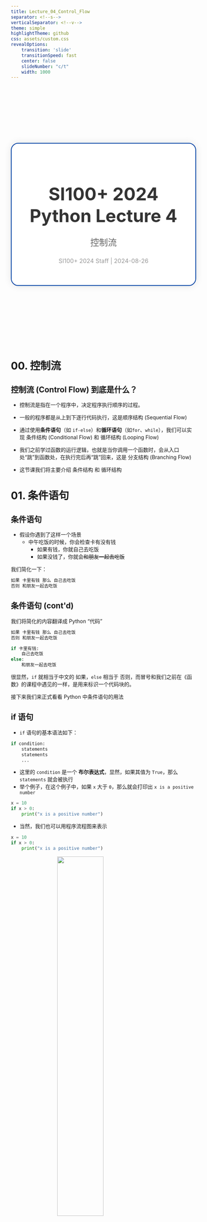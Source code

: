 ```yaml
---
title: Lecture_04_Control_Flow
separator: <!--s-->
verticalSeparator: <!--v-->
theme: simple
highlightTheme: github
css: assets/custom.css
revealOptions:
    transition: 'slide'
    transitionSpeed: fast
    center: false
    slideNumber: "c/t"
    width: 1000
---
```



<div style="display: flex; justify-content: center; align-items: center; height: 700px;">
  <div style="text-align: center; padding: 40px; background-color: white; border: 2px solid rgb(0, 63, 163); border-radius: 20px; box-shadow: 0 0 20px rgba(0,0,0,0.1);">
    <h1 style="font-size: 48px; font-weight: bold; margin-bottom: 20px; color: #333;">SI100+ 2024 Python Lecture 4</h1>
    <p style="font-size: 24px; color: #666;">控制流</p>
    <p style="font-size: 16px; color: #999; margin-top: 20px;">SI100+ 2024  Staff | 2024-08-26</p>
  </div>
</div>

<!--s-->

# 00. 控制流

<!--v-->

## 控制流 (Control Flow) 到底是什么？

- 控制流是指在一个程序中，决定程序执行顺序的过程。

- 一般的程序都是从上到下逐行代码执行，这是顺序结构 (Sequential Flow)

- 通过使用**条件语句**（如 `if-else`）和**循环语句**（如`for`、`while`），我们可以实现 条件结构 (Conditional Flow) 和 循环结构 (Looping Flow)

- 我们之前学过函数的运行逻辑，也就是当你调用一个函数时，会从入口处“跳”到函数处，在执行完后再“跳”回来，这是 分支结构 (Branching Flow)

- 这节课我们将主要介绍 条件结构 和 循环结构

<!--s-->

# 01. 条件语句

<!--v-->

## 条件语句

- 假设你遇到了这样一个场景
    - 中午吃饭的时候，你会检查卡有没有钱
        - 如果有钱，你就自己去吃饭
        - 如果没钱了，你就会~~和朋友一起去吃饭~~

我们简化一下： 

```txt
如果 卡里有钱 那么 自己去吃饭
否则 和朋友一起去吃饭
``` 

<!--v-->

## 条件语句 (cont'd)

我们将简化的内容翻译成 Python “代码”

```txt
如果 卡里有钱 那么 自己去吃饭
否则 和朋友一起去吃饭
```

```py []
if 卡里有钱:
    自己去吃饭
else:
    和朋友一起去吃饭
```

很显然，`if` 就相当于中文的 如果，`else` 相当于 否则，而冒号和我们之前在《函数》的课程中遇见的一样，是用来标识一个代码块的。

接下来我们来正式看看 Python 中条件语句的用法

<!--v-->

## if 语句

- `if` 语句的基本语法如下：

```python
if condition: 
    statements
    statements
    ...
```

- 这里的 `condition` 是一个 **布尔表达式**，显然，如果其值为 `True`，那么` statements` 就会被执行
- 举个例子，在这个例子中，如果 `x` 大于 `0`，那么就会打印出 `x is a positive number`

```py [0|1|2|3]
x = 10
if x > 0:
    print("x is a positive number")
```

<!--v-->

- 当然，我们也可以用程序流程图来表示

```py
x = 10
if x > 0:
    print("x is a positive number")
```

<img src="./if.png" width="50%" style="display: block; margin: 0 auto;"/>

<!--v-->

## `if-else` 语句

- `if-else` 语句的基本语法如下：

```python
if condition:
    statement1
else:
    statement2
```

- 如果 `condition` 为 `True`，那么执行 `statement1`，否则执行 `statement2`。
- 例如，下面这个例子，因为 `x`不大于 `0`，所以会打印出 `x is not a positive number`

```py [0|1|2|4|5]
x = -10
if x > 0:
    print("x is a positive number")
else:
    print("x is not a positive number")
```

<!--v-->

- 同样也可以用流程图表示

```py []
x = -10
if x > 0:
    print("x is a positive number")
else:
    print("x is not a positive number")
```

<img src="./if_else.png" width="80%" style="display: block; margin: 0 auto;"/>

<!--v-->

- 倘若别的情况需要考虑呢？畅想一下下列情况

```py
如果 学生卡有钱 那么
    自己去食堂吃饭
或者 虽然卡里没钱，但有现金
    去全家买个方便面
否则
    找个同学一起吃
```

我们同样可以写出这样的代码：

```py []
if 学生卡有钱:
    去食堂吃饭
elif 有现金:
    去全家买方便面
else:
    找个同学一起吃
```

可见，这个 `elif` 蕴含了一个 “如果上面的（都）不满足，但是满足紧挨着的这个条件” 的意思，那我们来介绍一下 `if-elif-else` 语句吧

<!--v-->

## `if-elif-else` 语句

- `if-elif-else` 语句的基本语法如下：

```py
if condition1:
    statement1
elif condition2:
    statement2
elif condition3:
    statement3
...
else:
    statementN
```

注意，**可以有多个 `elif` 部分，也可以不包含 `else` 部分**

每个 `elif` 后面都跟着一个条件和相应的语句。如果 `condition1` 为 `True`，执行 `statement1`；否则，检查 `condition2`，如果为 `True`，执行 `statement2`；同理，直到最后，如果所有的条件都不为 `True`，执行 `statementN`.

<!--v-->

- 举个例子

```py [0|1|2|4|6|7|0]
x = 0
if x > 0:
    print("x is a positive number")
elif x < 0:
    print("x is a negative number")
else:
    print("x is zero")
```

- 如果中间的条件被满足，则不会进行接下来的比较了（哪怕条件满足）

```py [0|1|2|4|5|0]
x = 0
if x > 1:
    print("x > 1")
elif x < 1:
    print("x < 1")
elif x == 0:
    print("x is zero")
```

- 是不是有点类似 布尔表达式 中的 短路？

<!--v-->

## Nested `if`-statements 嵌套

- `if`、`elif` 和 `else` 主体中的所有语句也可以是条件语句，他们可以层层叠加，组成非常复杂的 `if` 网络（但是千万不要在实践中这么做！！！）

<img src="./image.png" width="70%" style="display: block; margin: 0 auto;"/>

<!--v-->

- 下面来看一个简单的例子

<div style="column-count: 2">

```py [0|1|2|4|5|7|9|10|0]
x = 50
if x < 2:
    print('Small')
else:
    if x < 10:
        print('Medium')
    elif x < 20:
        print('Big')
    elif x < 100:
        print('Huge')
    else:
        print('Ginormous')
```


<img src="./image-4.png" width="100%" style="display: block; margin: 0 auto;"/>

</div>

<!--v-->

- 但是并不建议你这么写，我们完全可以让他变得更加简单 (`else + if => elif`)

<div style="display: flex; align-items: center; justify-content: center;margin: 2vh;">

```py [0|3-4]
if x < 2:
    print('Small')
else:
    if x < 10:
        print('Medium')
    elif x < 20:
        print('Big')
    elif x < 100:
        print('Huge')
    else:
        print('Ginormous')
``` 
<!-- .element: style="margin: 1vh" -->

```py [0|3]
if x < 2:
    print('Small')
elif x < 10:
    print('Medium')
elif x < 20:
    print('Big')
elif x < 100:
    print('Huge')
else:
    print('Ginormous')
```
<!-- .element: style="margin: 1vh" -->

</div>

<!--v-->

## Example:

- 【2024 四川内江高三一模】如图是一个电子元件在处理数据时的流程图：

<img src="./image-10.png" width="70%" style="display: block; margin: 0 auto;"/>

```py []
def f(x):
    if x >= 1:
        y1 = x + 2
        return y1 ** 2
    else: # 写成 elif x < 1: 也可以，但没必要
        y2 = x ** 2
        return y2 + 2

x = input("请输入 x")
print(f(x))
```

<!--v-->

## Example: 登机判断

```py []
def fly():
    ticket = int(input("是否购买机票（0-未购买 1-购买）"))
    safety = int(input("是否通过安检（0-未通过 1-通过）"))
    
    if ticket == 1 and safety == 1:
        print("请登机")
    elif ticket == 1 and safety != 1:
        print("未通过安检，不能登机")
    else:
        print("没有机票不能登机")
```

<!--s-->

# 02. 更多类型！列表、元组与字典

<!--v-->

## 列表 (`list`)

- 创建列表
    - `empty_list = []`
    - `fruits = ['apple', 'banana', 'cherry']`
    - 元素用 `,` 分隔

- 访问列表中的元素
    - 列表中可能有多个元素，我们用 **下标/索引** (index) 来访问
    - `fruits[1] = ?`: 索引从 `0` 开始

- 修改特定元素
    - `fruits[1] = 'blueberry'`

- 追加元素
    - 在末尾添加：`fruits.append('date')`

<!--v-->
## 列表 (`list`) (cont'd)

- 删除元素
    - 删除指定元素 `fruits.remove('banana')`
    - 删除指定索引的元素 `del fruits[1]`
    - 移除（并返回）最后一个元素 `last_fruit = fruits.pop()`

- 切片 (slide)
    - `fruits[from:to:step]`

- 长度
    - 获取列表中元素个数 `length = len(fruits)`

* operator运算符

  * '+' 可以连接两个 list `fruits + ['apple', 'banana']`


<!--v-->


## List

### Nested list 嵌套列表

* 我们可以在 `list` 中嵌套其他 `list`

* `matrix = [[1, 2, 3], [4, 5, 6]]` (二维列表)

<!--v-->

## 元组 (`Tuple`)

* Python 的元组与列表类似，**不同之处在于元组的元素不能修改**。

* 元组使用小括号，列表使用方括号。

* 元组创建很简单，只需要在括号中添加元素，并使用逗号隔开即可。

```python []
tup1 = ('physics', 'chemistry', 1997, 2000)
tup2 = (1, 2, 3, 4, 5 )
tup3 = (50,) # 元组中只包含一个元素时，需要在元素后面添加逗号
```

* 访问方法和list相同，只是元组中的元素值是不允许修改的。

<!--v-->

## 集合 (`Set`)

* 集合是一个无序的不重复元素序列。

* 集合中的元素不会重复，并且可以进行交集、并集、差集等常见的集合操作

* 可以使用大括号 { } 创建集合，元素之间用逗号 , 分隔， 或者也可以使用 `set()` 函数创建集合

```python []
set1 = {1, 2, 3, 4}            # 直接使用大括号创建集合
set2 = set([4, 5, 6, 7])      # 使用 set() 函数从列表创建集合
```

<!--v-->

## 字典 (Dict)

* 字典的每个键值 **`key:value`** 用冒号 `:` 分割，每个键值对之间用逗号 `,` 分割，整个字典包括在花括号 `{}` 中 ,格式如下所示：
* 就像我们查《新华字典》，字就是 `key`，字的释义就是 `value`

```python
d = {key1 : value1, key2 : value2 }
```

* 键一般是唯一的、不可变的，如果重复最后的一个键值对会替换前面的，值不需要唯一。

```python
tinydict = {'Alice': '2341', 'Beth': '9102', 'Cecil': '3258'}
```

* 其中``Alice,Beth,Cecil``是``key``，``2341,9102,3258``是``value``,
形如``Alice:2341``的我们称之为**键值对** (key-value pairs)

<!--v-->

## Dict（字典）

* construct(构造): di = {'a': 1, 'b': 2, 'b': '3'}

* visit(访问): print(di[‘a’])

* change(改变): di[‘a’] = 100

* delete(删除): del di[‘a’]

**Attention：对dict几乎所有的操作都是通过键来实现的**

<!--v-->

## Example

```python
>>> tinydict = {'a': 1, 'b': 2, 'b': '3'}
>>> tinydict['b']
'3'
>>> tinydict
{'a': 1, 'b': '3'}
```

<!--v-->

## 区分python中的四种集合数据类型

### （列表，元组，集合，字典）

1. 列表（List）：有序，可更改，可以有重复的成员

2. 元组（tuple）：有序，不可更改，可以有重复的成员

3. 集合（set）：无序，无索引，没有重复的成员。

4. 字典 （Dictionary）：无序，可更改，有索引，没有重复的成员

<!--s-->

# 03.循环语句

<!--v-->

## 循环

- 简单来说，循环语句就是让代码 **反复执行** 某个操作， **直到** 满足某个条件为止。
- 在 Python 中，最常用的循环语句就是 `for` 和 `while`

<!--v-->

## `while` - 很内向，吃饱了也不说话 

```py []
hungry = 10 # 如饱
print("很内向，吃饱了也不说话，就一直", end="")

while hungry > 0:
    print("吃", end="")
    hungry = hungry - 1

print()
print("吃饱了")
```

<!--v-->

## While 循环

```python
while condition：
    statements
```

<div style="column-count:2">

- 判断条件 (`condition`) 可以是任何表达式
- 当判断条件为 `False` 时，循环结束，否则一直循环
- 为了保证不会进入死循环 (infinite loop)，我们需要在 **循环体** （也就是循环要做的事情）中对先前的判断条件 **有所改变**

<img src="./while.png" width="80%"/>

</div>

<!--v-->

## Example: 猜数字

```py []
ans = 25
guess = input("请猜测: ")

while(ans != guess):
    if(ans < guess):
        print("大了")
    else:
        print("小了")
    guess = input("请重猜: ")

print("猜对了")
```

<!--v-->

## `break`, `continue`

- `break` 用于立即终止循环。无论循环条件是否为真，执行到 `break` 语句时，循环都会 **立刻结束**，跳出循环。
- `continue` 用于跳过 **当前的迭代**，并立即进行下一次迭代。后面的语句会被跳过，并直接进入下一次循环的条件判断。

<div style="display: flex; align-items: center; justify-content: center;margin: 2vh;">

```py [0|5|6|8|0]
i = 0
while i < 5:
    i += 1 # i += 1 就是 i = i + 1
    print(i)
    if i == 3:
        break
    print(i)
print("end.")
# Output: 1 1 2 2 3 end.
```
<!-- .element: style="margin:1vh"-->

```py [0|5|6|2|0]
i = 0
while i < 5:
    i += 1
    print(i)
    if i == 3:
        continue
    print(i)
print("end.")
# Output: 1 1 2 2 3 4 4 5 5 end.
```
<!-- .element: style="margin:1vh"-->

</div>

<!--v-->

## Example: 进制转换 (HARD)

- 还记得我们在扫盲课中介绍的，如何将十进制整数转换为二进制整数吗？
- 短除法！**每次** 除以 `2`， **直到** 商为 `0`，把结果从下往上读

```txt
将 10 转换为二进制 => 1010
10/2=5  ......0
5/2=2   ......1
2/2=1   ......0
1/2=0   ......1
```
<!--v-->

## Example: 进制转换 (HARD)

- 还记得我们在扫盲课中介绍的，如何将十进制整数转换为二进制整数吗？
- 短除法！**每次** 除以 `2`， **直到** 商为 `0`，把结果从下往上读

```py []
def decimal_to_binary(n):  
    binary_num = ''  
    while n > 0:  
        remainder = n % 2  
        binary_num = str(remainder) + binary_num # 不能写成 +=, 顺序不对
        n //= 2 # n = n // 2
    return binary_num  

decimal_number = 10
binary_number = decimal_to_binary(decimal_number)  
print(decimal_number, "的二进制是", binary_number)
```

- 请注意：这里最后的**binary_num**事实上是**string**类型的

<!--v-->

## `for` - 让你练习时长两年半

```py []
skills = ['唱', '跳', 'rap', '篮球']

print("前面忘了，喜欢")

for skill in skills:
    print(skill, end=", ")

print("Music!")
```

<!--v-->

## `for ... in` - 遍历

- `for` 循环可以 **遍历** 任何序列的项目，如一个列表或者一个字符串

```py []
for char in "123456":
    print(char, end="!")
print()
print(char) # char 在循环后仍然可用！写代码的时候小心变量名重名带来隐晦的错误！
```

```txt
1!2!3!4!5!6!
6
```

```py []
for fruit in ["apple", "banana", "cherry"]:
    print(fruit, end=", ")
```

```txt
apple, banana, cherry, 
```

<!--v-->

## 提一嘴：字符串 VS 列表

- 列表可以靠 `list1[i]` 获取单个元素，通过 `list1[start:end:step]` 切片
- 字符串可以靠 `str1[i]` 获取单个字符，通过 `str1[start:end:step]` 切片

- - -

- 列表的下标从 `0` 开始
- 字符串的下标从 `0` 开始

- - -

- 列表可以靠 `list1.append(item)` 添加
- 字符串可以靠 `str1 = str1 + "..."` 添加

- - -

- 两个列表可以通过 `+` 有序连接
- 两个字符串可以通过 `+` 有序连接

<!--v-->

## 来看一个奇怪的例子

```py []
li = [1, 3, 5, 7, 9, 11]
for i in li: # 一边迭代一边修改很危险！
    if i == 5:
        li.remove(i)
    print(i, end=' ')
```

<!--v-->

## Nested `for` statement 循环嵌套

```python
for i in [1, 2, 3]:
    for j in [1, 2, 3]:
        print(i * j, end=' ')
    print()
print('Bingo')
```

输出如下：

```python
1 2 3
2 4 6
3 6 9
Bingo
```

<!--v-->

## 太小了，我要一个 100 的循环 - `range`

```py
range(start, stop, step=1)
```

- `range` 能生成从 `start` 到 `stop` **而不包含 `stop`** 的“一列数”

```py []
>>> type(range(0, 10))       # range's type is `range`
<class 'range'>              # but we can convert it to list
>>> list(range(4))
[0, 1, 2, 3]                 # range(m) range from zero to m-1
>>> list(range(3, 9))
[3, 4, 5, 6, 7, 8]           # range(x, y) range from x to y-1
>>> list(range(3, 9, 2))
[3, 5, 7]
>>> list(range(7, 2, -1))    # range(x,y,-1) range form x to y+1
[7, 6, 5, 4, 3]
# range(x, y, step_size)
>>> list(range(4, 1))
[]                           # if x>y, it will be an empty object
```

<!--v-->

```python
for i in range(1, 11):
    if i % 2 == 0:
        print(f'{i:2}: even')
    else:
        print(f'{i:2}: odd')
```

```txt
1: odd
2: even
3: odd
4: even
5: odd
6: even
7: odd
8: even
9: odd
10: even
```

<!--v-->

## 刚刚提过的小问题

```py []
num = 2
print("num =", num)

for num in [1, 5, 10]: # num 将覆盖外层的变量
    print(num,end=' ')

print()
print("num =", num) # 循环用的变量会被遗留下来，即使 num 也是由循环创建的
```

```txt
num = 2
1 5 10 
num = 10
```

- 编程习惯很重要，干净和有区分度的命名会避免小 bug
- 循环中，旧时通常使用 `i`, `j`, `k` 作为循环变量

<!--v-->

## Example: 判断质数

```py []
num = int(input("Input a number:"))
is_prime = True
for i in range(2, num):
    if num % i == 0:
        is_prime = False
print(is_prime)
```

<!--s-->

## Takeaway Message